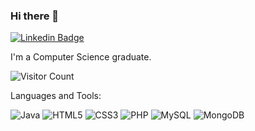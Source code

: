 ### Hi there 👋

[![Linkedin Badge](https://img.shields.io/badge/-Omkar-blue?style=flat-square&logo=Linkedin&logoColor=white&link=https://www.linkedin.com/in/omkar-s-25a071219/)](https://www.linkedin.com/in/omkar-s-25a071219/)

I'm a Computer Science graduate. 

![Visitor Count](https://profile-counter.glitch.me/OmkarSavoikar/count.svg)

Languages and Tools:


<img alt="Java" src="https://img.shields.io/badge/java-%23ED8B00.svg?style=flat-square&logo=java&logoColor=white"/> <img alt="HTML5" src="https://img.shields.io/badge/html5-%23E34F26.svg?style=flat-square&logo=html5&logoColor=white"/> <img alt="CSS3" src="https://img.shields.io/badge/css3-%231572B6.svg?style=flat-square&logo=css3&logoColor=white"/> <img alt="PHP" src="https://img.shields.io/badge/php-%23777BB4.svg?style=flat-square&logo=php&logoColor=white"/> <img alt="MySQL" src="https://img.shields.io/badge/mysql-%2300f.svg?style=flat-square&logo=mysql&logoColor=white"/> <img alt="MongoDB" src ="https://img.shields.io/badge/MongoDB-%234ea94b.svg?style=flat-square&logo=mongodb&logoColor=white"/>

<!--
**OmkarSavoikar/OmkarSavoikar** is a ✨ _special_ ✨ repository because its `README.md` (this file) appears on your GitHub profile.

Here are some ideas to get you started:

- 🔭 I’m currently working on ...
- 🌱 I’m currently learning ...
- 👯 I’m looking to collaborate on ...
- 🤔 I’m looking for help with ...
- 💬 Ask me about ...
- 📫 How to reach me: ...
- 😄 Pronouns: ...
- ⚡ Fun fact: ...

<img alt="Adobe XD" src="https://img.shields.io/badge/adobexd-%23FF26BE.svg?style=flat-square&logo=adobexd&logoColor=white"/> 
<img alt="Figma" src="https://img.shields.io/badge/figma-%23F24E1E.svg?style=flat-square&logo=figma&logoColor=white"/> 
<img alt="Bootstrap" src="https://img.shields.io/badge/bootstrap-%23563D7C.svg?style=flat-square&logo=bootstrap&logoColor=white"/> 
<img alt="React" src="https://img.shields.io/badge/react-%2320232a.svg?style=flat-square&logo=react&logoColor=%2361DAFB"/> 
<img alt="Angular" src="https://img.shields.io/badge/angular-%23DD0031.svg?flat-square&logo=angular&logoColor=white"/> 
<img alt="Azure" src="https://img.shields.io/badge/azure-%230072C6.svg?style=flat-square&logo=azure-devops&logoColor=white"/> 
<img alt="NodeJS" src="https://img.shields.io/badge/node.js-%2343853D.svg?style=flat-square&logo=node-dot-js&logoColor=white"/> 
-->

